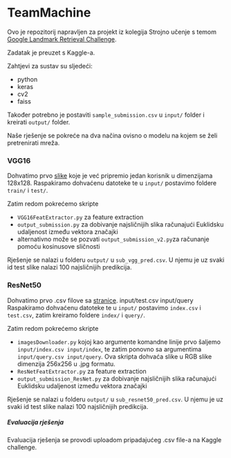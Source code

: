 # TeamMachine

Ovo je repozitorij napravljen za projekt iz kolegija Strojno učenje s temom [Google Landmark Retrieval Challenge](https://www.kaggle.com/c/landmark-retrieval-challenge/).

Zadatak je preuzet s Kaggle-a.

Zahtjevi za sustav su sljedeći:
- python
- keras
- cv2
- faiss

Također potrebno je postaviti `sample_submission.csv` u `input/` folder i kreirati `output/` folder.

Naše rješenje se pokreće na dva načina ovisno o modelu na kojem se želi pretrenirati mreža.

### VGG16

Dohvatimo prvo [slike](https://www.kaggle.com/c/landmark-retrieval-challenge/discussion/56194) koje je već pripremio jedan korisnik u dimenzijama 128x128.
Raspakiramo dohvaćenu datoteke te u `input/` postavimo foldere `train/` i `test/`.

Zatim redom pokrećemo skripte
- `VGG16FeatExtractor.py` za feature extraction
- `output_submission.py` za dobivanje najsličnijih slika računajući Euklidsku udaljenost između vektora značajki
- alternativno može se pozvati `output_submission_v2.py`za računanje pomoću kosinusove sličnosti
 
Rješenje se nalazi u folderu `output/` u `sub_vgg_pred.csv`. U njemu je uz svaki id test slike nalazi 100 najsličnijih predikcija.

### ResNet50

Dohvatimo prvo .csv filove sa [stranice](https://www.kaggle.com/google/google-landmarks-dataset).
input/test.csv input/query
Raspakiramo dohvaćenu datoteke te u `input/` postavimo `index.csv` i `test.csv`, zatim kreiramo foldere `index/` i `query/`. 

Zatim redom pokrećemo skripte
- `imagesDownloader.py` kojoj kao argumente komandne linije prvo šaljemo `input/index.csv input/index`, te zatim ponovno sa argumentima `input/query.csv input/query`. Ova skripta dohvaća slike u RGB slike dimenzija 256x256 u .jpg formatu.
- `ResNetFeatExtractor.py` za feature extraction
- `output_submission_ResNet.py` za dobivanje najsličnijih slika računajući Euklidsku udaljenost između vektora značajki
 
Rješenje se nalazi u folderu `output/` u `sub_resnet50_pred.csv`. U njemu je uz svaki id test slike nalazi 100 najsličnijih predikcija.

##### Evaluacija rješenja
Evaluacija rješenja se provodi uploadom pripadajućeg .csv file-a na Kaggle challenge.

